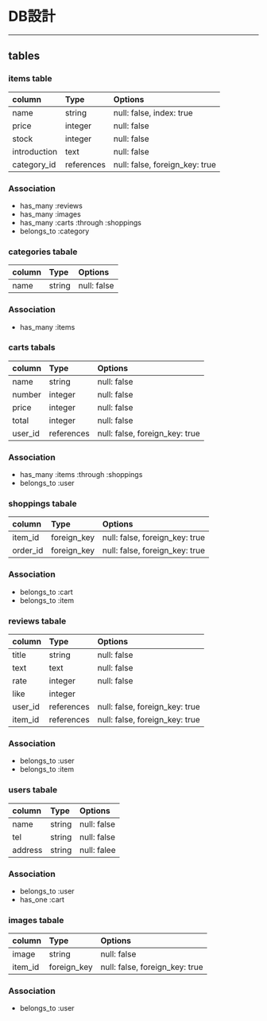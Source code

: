 # DB設計
***
## tables
### items table
| column           | Type         | Options                                  |
|:-----------------|:-------------|:-----------------------------------------|
| name             | string       | null: false, index: true                 |
| price            | integer      | null: false                              |
| stock            | integer      | null: false                              |
| introduction     | text         | null: false                              |
| category_id      | references   | null: false, foreign_key: true           |
### Association
* has_many :reviews
* has_many :images
* has_many :carts :through :shoppings
* belongs_to :category

### categories tabale
| column           | Type         | Options                                  |
|:-----------------|:-------------|:-----------------------------------------|
| name             | string       | null: false                              |
### Association
* has_many :items

### carts tabals
| column           | Type         | Options                                  |
|:-----------------|:-------------|:-----------------------------------------|
| name             | string       | null: false                              |
| number           | integer      | null: false                              |
| price            | integer      | null: false                              |
| total            | integer      | null: false                              |
| user_id          | references   | null: false, foreign_key: true           |
### Association
* has_many :items :through :shoppings
* belongs_to :user

### shoppings tabale
| column           | Type         | Options                                  |
|:-----------------|:-------------|:-----------------------------------------|
| item_id          | foreign_key  | null: false, foreign_key: true           |
| order_id         | foreign_key  | null: false, foreign_key: true           |
### Association
* belongs_to :cart
* belongs_to :item

### reviews tabale
| column           | Type         | Options                                  |
|:-----------------|:-------------|:-----------------------------------------|
| title            | string       | null: false                              |
| text             | text         | null: false                              |
| rate             | integer      | null: false                              |
| like             | integer      |                                          |
| user_id          | references  | null: false, foreign_key: true            |
| item_id          | references  | null: false, foreign_key: true            |
### Association
* belongs_to :user
* belongs_to :item

### users tabale
| column           | Type         | Options                                  |
|:-----------------|:-------------|:-----------------------------------------|
| name             | string       | null: false                              |
| tel              | string       | null: false                              |
| address          | string       | null: falee                              |
### Association
* belongs_to :user
* has_one :cart

### images tabale
| column           | Type         | Options                                  |
|:-----------------|:-------------|:-----------------------------------------|
| image            | string       | null: false                              |
| item_id          | foreign_key  | null: false, foreign_key: true           |
### Association
* belongs_to :user
